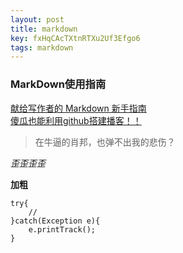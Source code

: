 ```yaml
---
layout: post
title: markdown
key: fxHqCAcTXtnRTXu2Uf3Efgo6
tags: markdown
---
```


### MarkDown使用指南


[献给写作者的 Markdown 新手指南](https://www.jianshu.com/p/q81RER) <br/>
[傻瓜也能利用github搭建播客！！](http://cyzus.github.io/2015/06/21/github-build-blog/) <br/>

> 在牛逼的肖邦，也弹不出我的悲伤？

*歪歪歪歪*

**加粗**

```
try{
	//
}catch(Exception e){
	e.printTrack();
}
```


